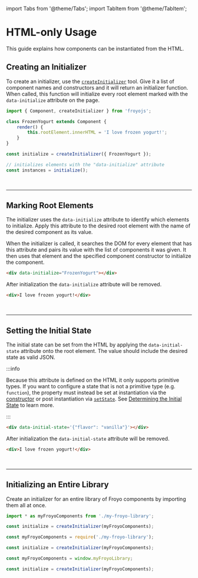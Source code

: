 import Tabs from '@theme/Tabs';
import TabItem from '@theme/TabItem';

# HTML-only Usage

This guide explains how components can be instantiated from the HTML.

## Creating an Initializer

To create an initializer, use the [`createInitializer`](../api/create-initializer.md) tool. Give it a list of component names and constructors and it will return an initializer function. When called, this function will initialize every root element marked with the `data-initialize` attribute on the page.

```js
import { Component, createInitializer } from 'froyojs';

class FrozenYogurt extends Component {
    render() {
        this.rootElement.innerHTML = 'I love frozen yogurt!';
    }
}

const initialize = createInitializer({ FrozenYogurt });

// initializes elements with the "data-initialize" attribute
const instances = initialize();
```

<br />

---

## Marking Root Elements

The initializer uses the `data-initialize` attribute to identify which elements to initialize. Apply this attribute to the desired root element with the name of the desired component as its value.

When the initializer is called, it searches the DOM for every element that has this attribute and pairs its value with the list of components it was given. It then uses that element and the specified component constructor to initialize the component.

```html
<div data-initialize="FrozenYogurt"></div>
```

After initialization the `data-initialize` attribute will be removed.

```html
<div>I love frozen yogurt!</div>
```

<br />

---

## Setting the Initial State

The initial state can be set from the HTML by applying the `data-initial-state` attribute onto the root element. The value should include the desired state as valid JSON.

:::info

Because this attribute is defined on the HTML it only supports primitive types. If you want to configure a state that is not a primitive type (e.g. `function`), the property must instead be set at instantiation via the [constructor](../api/component.md#constructor) or post instantiation via [`setState`](../api/component.md#setstate). See [Determining the Initial State](./component-lifecycle.md#determining-the-initial-state) to learn more.

:::

```html
<div data-initial-state='{"flavor": "vanilla"}'></div>
```

After initialization the `data-initial-state` attribute will be removed.

```html
<div>I love frozen yogurt!</div>
```

<br />

---

## Initializing an Entire Library

Create an initializer for an entire library of Froyo components by importing them all at once.

<Tabs>
<TabItem value="es6" label="ES6" default>

```js
import * as myFroyoComponents from './my-froyo-library';

const initialize = createInitializer(myFroyoComponents);
```

</TabItem>
<TabItem value="commonjs" label="CommonJS">

```js
const myFroyoComponents = require('./my-froyo-library');

const initialize = createInitializer(myFroyoComponents);
```

</TabItem>
<TabItem value="browser" label="Browser (CDN)">

```js
const myFroyoComponents = window.myFroyoLibrary;

const initialize = createInitializer(myFroyoComponents);
```

</TabItem>
</Tabs>
